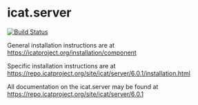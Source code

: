 # icat.server

[![Build Status](https://github.com/icatproject/icat.server/workflows/CI%20Build/badge.svg?branch=master)](https://github.com/icatproject/icat.server/actions?query=workflow%3A%22CI+Build%22)

General installation instructions are at https://icatproject.org/installation/component

Specific installation instructions are at https://repo.icatproject.org/site/icat/server/6.0.1/installation.html

All documentation on the icat.server may be found at https://repo.icatproject.org/site/icat/server/6.0.1
